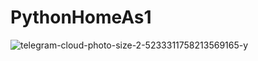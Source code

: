 # PythonHomeAs1
![telegram-cloud-photo-size-2-5233311758213569165-y](https://github.com/denismox/PythonHomeAs1/assets/84687793/949204b2-48a5-439d-b5a0-035f6713b7c9)
